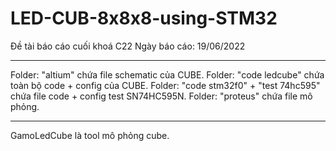 # LED-CUB-8x8x8-using-STM32
Đề tài báo cáo cuối khoá C22
Ngày báo cáo: 19/06/2022

************************
Folder: "altium" chứa file schematic của CUBE.
Folder: "code ledcube" chứa toàn bộ code + config của CUBE.
Folder: "code stm32f0" + "test 74hc595" chứa file code + config test SN74HC595N.
Folder: "proteus" chứa file mô phỏng.

************************
GamoLedCube là tool mô phỏng cube.
